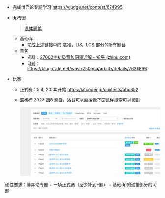 + 完成博弈论专题学习 https://vjudge.net/contest/624995

+ dp专题

  > [总体题单](https://blog.csdn.net/qq_37774171/article/details/81188690)

  + 基础dp
    + 完成上述链接中的 递推，LIS，LCS 部分的所有题目
  + 背包
    + 资料：[27000字初级背包问题详解 - 知乎 (zhihu.com)](https://zhuanlan.zhihu.com/p/430195885)
    + 习题：https://blog.csdn.net/woshi250hua/article/details/7636866

+ 比赛

  + 正式赛：5.4, 20:00开始 https://atcoder.jp/contests/abc352

  + 蓝桥杯 2023 国B 题目，洛谷可以直接像下面这样搜索可以搜到

    ![image-20240430205545255](images/plan_5-1/image-20240430205545255.png)



硬性要求：博弈论专题 + 一场正式赛（至少补到E题） + 基础dp的递推部分的习题